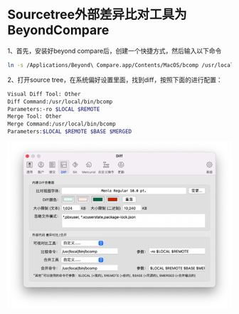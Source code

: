 # Sourcetree外部差异⽐对⼯具为BeyondCompare



1、⾸先，安装好beyond compare后，创建⼀个快捷⽅式，然后输入以下命令

```sh
ln -s /Applications/Beyond\ Compare.app/Contents/MacOS/bcomp /usr/local/bin/
```

2、打开source tree，在系统偏好设置⾥⾯，找到diff，按照下⾯的进⾏配置：

```sh
Visual Diff Tool: Other
Diff Command:/usr/local/bin/bcomp
Parameters:-ro $LOCAL $REMOTE
Merge Tool: Other
Merge Command:/usr/local/bin/bcomp
Parameters:$LOCAL $REMOTE $BASE $MERGED
```

![image-20211029005738909](assets/image-20211029005738909.png)